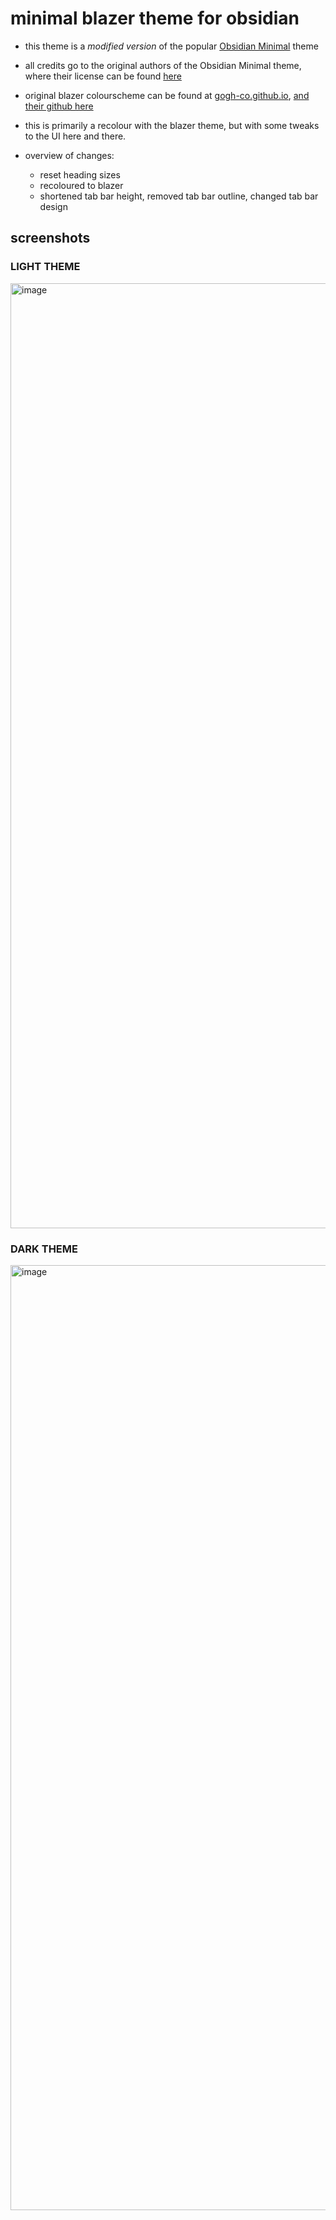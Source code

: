 # minimal blazer theme for obsidian

- this theme is a *modified version* of the popular [Obsidian Minimal](https://github.com/kepano/obsidian-minimal) theme
- all credits go to the original authors of the Obsidian Minimal theme, where their license can be found [here](https://github.com/kepano/obsidian-minimal#license)

- original blazer colourscheme can be found at [gogh-co.github.io](https://gogh-co.github.io/Gogh/), [and their github here](https://github.com/Gogh-Co/Gogh)

- this is primarily a recolour with the blazer theme, but with some tweaks to the UI here and there.

- overview of changes:
  - reset heading sizes
  - recoloured to blazer
  - shortened tab bar height, removed tab bar outline, changed tab bar design

## screenshots
### LIGHT THEME
<img width="1512" alt="image" src="https://github.com/pdtxie/blazer-obsidian/assets/65262710/683a9520-2d58-4fea-8f40-df7db183290e">

### DARK THEME
<img width="1512" alt="image" src="https://github.com/pdtxie/blazer-obsidian/assets/65262710/6f8c924c-ebb0-4d6c-b812-44b055ead31e">
